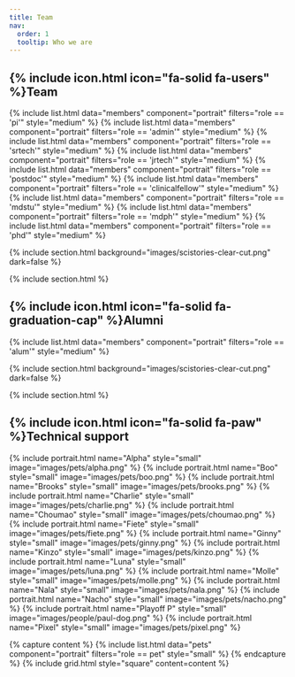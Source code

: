 ```yaml
---
title: Team
nav:
  order: 1
  tooltip: Who we are
---
```




## {% include icon.html icon="fa-solid fa-users" %}Team


{% include list.html data="members" component="portrait" filters="role == 'pi'" style="medium"   %}
{% include list.html data="members" component="portrait" filters="role == 'admin'"   style="medium"  %}
{% include list.html data="members" component="portrait" filters="role == 'srtech'"   style="medium"  %}
{% include list.html data="members" component="portrait" filters="role == 'jrtech'"   style="medium"  %}
{% include list.html data="members" component="portrait" filters="role == 'postdoc'"   style="medium"  %}
{% include list.html data="members" component="portrait" filters="role == 'clinicalfellow'"  style="medium"  %}
{% include list.html data="members" component="portrait" filters="role == 'mdstu'"  style="medium"  %}
{% include list.html data="members" component="portrait" filters="role == 'mdph'"  style="medium"  %}
{% include list.html data="members" component="portrait" filters="role == 'phd'"  style="medium"  %}


{% include section.html background="images/scistories-clear-cut.png" dark=false %}

{% include section.html %}
## {% include icon.html icon="fa-solid fa-graduation-cap" %}Alumni

{% include list.html data="members" component="portrait" filters="role == 'alum'" style="medium"  %}

{% include section.html background="images/scistories-clear-cut.png" dark=false %}

{% include section.html %}
## {% include icon.html icon="fa-solid fa-paw" %}Technical support


{% include portrait.html name="Alpha" style="small" image="images/pets/alpha.png" %}
{% include portrait.html name="Boo" style="small" image="images/pets/boo.png" %}
{% include portrait.html name="Brooks" style="small" image="images/pets/brooks.png" %}
{% include portrait.html name="Charlie" style="small" image="images/pets/charlie.png" %}
{% include portrait.html name="Choumao" style="small" image="images/pets/choumao.png" %}
{% include portrait.html name="Fiete" style="small" image="images/pets/fiete.png" %}
{% include portrait.html name="Ginny" style="small" image="images/pets/ginny.png" %}
{% include portrait.html name="Kinzo" style="small" image="images/pets/kinzo.png" %}
{% include portrait.html name="Luna" style="small" image="images/pets/luna.png" %}
{% include portrait.html name="Molle" style="small" image="images/pets/molle.png" %}
{% include portrait.html name="Nala" style="small" image="images/pets/nala.png" %}
{% include portrait.html name="Nacho" style="small" image="images/pets/nacho.png" %}
{% include portrait.html name="Playoff P" style="small" image="images/people/paul-dog.png" %}
{% include portrait.html name="Pixel" style="small" image="images/pets/pixel.png" %}

{% capture content %}
{% include list.html data="pets" component="portrait" filters="role == pet" style="small" %}
{% endcapture %}
{% include grid.html style="square" content=content   %}
